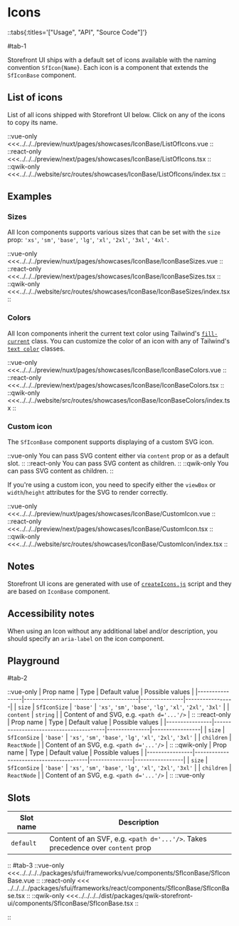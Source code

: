 # Icons

::tabs{:titles='["Usage", "API", "Source Code"]'}

#tab-1

Storefront UI ships with a default set of icons available with the naming convention `SfIcon{Name}`. Each icon is a component that extends the `SfIconBase` component.

## List of icons

List of all icons shipped with Storefront UI below. Click on any of the icons to copy its name.

<Showcase showcase-name="IconBase/ListOfIcons"  allow="clipboard-write">

::vue-only
<<<../../../preview/nuxt/pages/showcases/IconBase/ListOfIcons.vue
::
::react-only
<<<../../../preview/next/pages/showcases/IconBase/ListOfIcons.tsx
::
::qwik-only
<<<../../../website/src/routes/showcases/IconBase/ListOfIcons/index.tsx
::

</Showcase>

## Examples

### Sizes

All Icon components supports various sizes that can be set with the `size` prop: `'xs'`, `'sm'`, `'base'`, `'lg'`, `'xl'`, `'2xl'`, `'3xl'`, `'4xl'`.

<Showcase showcase-name="IconBase/IconBaseSizes" style="min-height:300px">

::vue-only
<<<../../../preview/nuxt/pages/showcases/IconBase/IconBaseSizes.vue
::
::react-only
<<<../../../preview/next/pages/showcases/IconBase/IconBaseSizes.tsx
::
::qwik-only
<<<../../../website/src/routes/showcases/IconBase/IconBaseSizes/index.tsx
::

</Showcase>

### Colors

All Icon components inherit the current text color using Tailwind's [`fill-current`](https://tailwindcss.com/docs/fill) class. You can customize the color of an icon with any of Tailwind's [`text color`](https://tailwindcss.com/docs/text-color) classes.

<Showcase showcase-name="IconBase/IconBaseColors">

::vue-only
<<<../../../preview/nuxt/pages/showcases/IconBase/IconBaseColors.vue
::
::react-only
<<<../../../preview/next/pages/showcases/IconBase/IconBaseColors.tsx
::
::qwik-only
<<<../../../website/src/routes/showcases/IconBase/IconBaseColors/index.tsx
::

</Showcase>

### Custom icon

The `SfIconBase` component supports displaying of a custom SVG icon.

::vue-only
You can pass SVG content either via `content` prop or as a default slot.
::
::react-only
You can pass SVG content as children.
::
::qwik-only
You can pass SVG content as children.
::

If you're using a custom icon, you need to specify either the `viewBox` or `width`/`height` attributes for the SVG to render correctly.

<Showcase showcase-name="IconBase/CustomIcon">

::vue-only
<<<../../../preview/nuxt/pages/showcases/IconBase/CustomIcon.vue
::
::react-only
<<<../../../preview/next/pages/showcases/IconBase/CustomIcon.tsx
::
::qwik-only
<<<../../../website/src/routes/showcases/IconBase/CustomIcon/index.tsx
::

</Showcase>

## Notes

Storefront UI icons are generated with use of [`createIcons.js`](https://github.com/vuestorefront/storefront-ui/blob/v2/createIcons.js) script and they are based on `IconBase` component.

## Accessibility notes

When using an Icon without any additional label and/or description, you should specify an `aria-label` on the icon component.

## Playground

<Generate style="height: 380px" />

#tab-2

::vue-only
| Prop name | Type | Default value | Possible values |
|----------------|----------------------------------------|---------------|-----------------|
| `size` | `SfIconSize` | `'base'` | `'xs'`, `'sm'`, `'base'`, `'lg'`, `'xl'`, `'2xl'`, `'3xl'` |
| `content` | `string` | | Content of and SVG, e.g. `<path d='...'/>` |
::
::react-only
| Prop name | Type | Default value | Possible values |
|----------------|----------------------------------------|---------------|-----------------|
| `size` | `SfIconSize` | `'base'` | `'xs'`, `'sm'`, `'base'`, `'lg'`, `'xl'`, `'2xl'`, `'3xl'` |
| `children` | `ReactNode` | | Content of an SVG, e.g. `<path d='...'/>` |
::
::qwik-only
| Prop name | Type | Default value | Possible values |
|----------------|----------------------------------------|---------------|-----------------|
| `size` | `SfIconSize` | `'base'` | `'xs'`, `'sm'`, `'base'`, `'lg'`, `'xl'`, `'2xl'`, `'3xl'` |
| `children` | `ReactNode` | | Content of an SVG, e.g. `<path d='...'/>` |
::
::vue-only

## Slots

| Slot name | Description                                                                     |
| --------- | ------------------------------------------------------------------------------- |
| `default` | Content of an SVF, e.g. `<path d='...'/>`. Takes precedence over `content` prop |

::
#tab-3
::vue-only
<<<../../../../packages/sfui/frameworks/vue/components/SfIconBase/SfIconBase.vue
::
::react-only
<<< ../../../../packages/sfui/frameworks/react/components/SfIconBase/SfIconBase.tsx
::
::qwik-only
<<<../../../../dist/packages/qwik-storefront-ui/components/SfIconBase/SfIconBase.tsx
::

::
